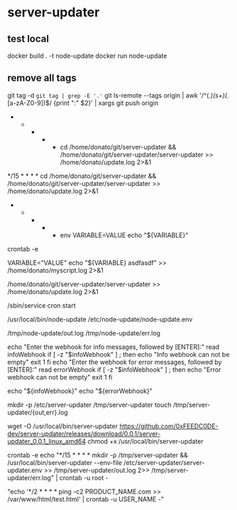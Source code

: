 # server-updater

## test local
docker build . -t node-update
docker run node-update

## remove all tags
git tag -d `git tag | grep -E '.'`
git ls-remote --tags origin | awk '/^(.*)(s+)(.*[a-zA-Z0-9])$/ {print ":" $2}' | xargs git push origin

* * * * * cd /home/donato/git/server-updater && /home/donato/git/server-updater/server-updater >> /home/donato/update.log 2>&1

*/15 * * * * cd /home/donato/git/server-updater && /home/donato/git/server-updater/server-updater >> /home/donato/update.log 2>&1

* * * * *   env VARIABLE=VALUE echo "${VARIABLE}"

crontab -e

VARIABLE="VALUE" echo "${VARIABLE} asdfasdf" >> /home/donato/myscript.log 2>&1

/home/donato/git/server-updater/server-updater >> /home/donato/update.log 2>&1

/sbin/service cron start

/usr/local/bin/node-update
/etc/node-update/node-update.env

/tmp/node-update/out.log
/tmp/node-update/err.log


echo "Enter the webhook for info messages, followed by [ENTER]:"
read infoWebhook
if [ -z "$infoWebhook" ] ; then
    echo "Info webhook can not be empty"
    exit 1
fi
echo "Enter the webhook for error messages, followed by [ENTER]:"
read errorWebhook
if [ -z "$infoWebhook" ] ; then
    echo "Error webhook can not be empty"
    exit 1
fi

echo "${infoWebhook}"
echo "${errorWebhook}"

mkdir -p /etc/server-updater /tmp/server-updater
touch /tmp/server-updater/{out,err}.log

wget -O /usr/local/bin/server-updater https://github.com/0xFEEDC0DE-dev/server-updater/releases/download/0.0.1/server-updater_0.0.1_linux_amd64
chmod +x /usr/local/bin/server-updater

crontab -e
echo "*/15 * * * * mkdir -p /tmp/server-updater && /usr/local/bin/server-updater --env-file /etc/server-updater/server-updater.env >> /tmp/server-updater/out.log 2>> /tmp/server-updater/err.log" | crontab -u root -

"echo '*/2 * * * * ping -c2 PRODUCT_NAME.com >> /var/www/html/test.html' | crontab -u USER_NAME -"
